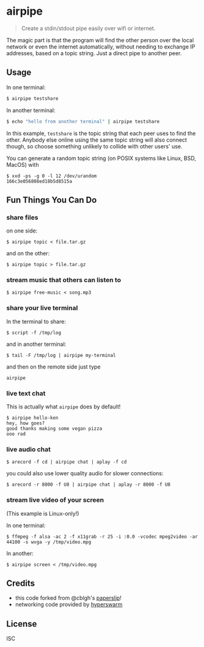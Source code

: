 # airpipe

> Create a stdin/stdout pipe easily over wifi or internet.

The magic part is that the program will find the other person over the local
network or even the internet automatically, without needing to exchange IP
addresses, based on a topic string. Just a direct pipe to another peer.

## Usage

In one terminal:
```sh
$ airpipe testshare
```

In another terminal:
```sh
$ echo "hello from another terminal" | airpipe testshare
```

In this example, `testshare` is the topic string that each peer uses to find the other. Anybody else online using the same topic string will also connect though, so choose something unlikely to collide with other users' use.

You can generate a random topic string (on POSIX systems like Linux, BSD, MacOS) with
```
$ xxd -ps -g 0 -l 12 /dev/urandom
166c3e056808ed18b5d8515a
```

## Fun Things You Can Do

### share files

on one side:
```
$ airpipe topic < file.tar.gz
```

and on the other:
```
$ airpipe topic > file.tar.gz
```

### stream music that others can listen to

```
$ airpipe free-music < song.mp3
```

### share your live terminal

In the terminal to share:
```
$ script -f /tmp/log
```

and in another terminal:
```
$ tail -F /tmp/log | airpipe my-terminal
```

and then on the remote side just type
```
airpipe
```

### live text chat

This is actually what `airpipe` does by default!

```
$ airpipe hello-ken
hey, how goes?
good thanks making some vegan pizza
ooo rad
```

### live audio chat

```
$ arecord -f cd | airpipe chat | aplay -f cd
```

you could also use lower quality audio for slower connections:

```
$ arecord -r 8000 -f U8 | airpipe chat | aplay -r 8000 -f U8
```

### stream live video of your screen

(This example is Linux-only!)

In one terminal:
```
$ ffmpeg -f alsa -ac 2 -f x11grab -r 25 -i :0.0 -vcodec mpeg2video -ar 44100 -s wvga -y /tmp/video.mpg
```

In another:
```
$ airpipe screen < /tmp/video.mpg
```

## Credits

- this code forked from @cblgh's [paperslip](https://github.com/cblgh/paperslip)!
- networking code provided by [hyperswarm](https://github.com/hyperswarm)

## License

ISC
